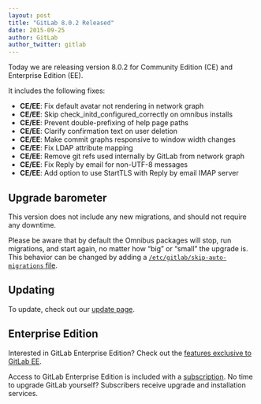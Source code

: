 ```yaml
---
layout: post
title: "GitLab 8.0.2 Released"
date: 2015-09-25
author: GitLab
author_twitter: gitlab
---
```


Today we are releasing version 8.0.2 for Community Edition (CE) and Enterprise
Edition (EE).

It includes the following fixes:

- **CE/EE**: Fix default avatar not rendering in network graph
- **CE/EE**: Skip check_initd_configured_correctly on omnibus installs
- **CE/EE**: Prevent double-prefixing of help page paths
- **CE/EE**: Clarify confirmation text on user deletion
- **CE/EE**: Make commit graphs responsive to window width changes
- **CE/EE**: Fix LDAP attribute mapping
- **CE/EE**: Remove git refs used internally by GitLab from network graph
- **CE/EE**: Fix Reply by email for non-UTF-8 messages
- **CE/EE**: Add option to use StartTLS with Reply by email IMAP server

<!-- more -->

## Upgrade barometer

This version does not include any new migrations, and should not require any
downtime.

Please be aware that by default the Omnibus packages will stop, run migrations,
and start again, no matter how “big” or “small” the upgrade is. This behavior
can be changed by adding a [`/etc/gitlab/skip-auto-migrations`
file](http://doc.gitlab.com/omnibus/update/README.html).

## Updating

To update, check out our [update page](https://about.gitlab.com/update).

## Enterprise Edition

Interested in GitLab Enterprise Edition?
Check out the [features exclusive to GitLab EE](http://about.gitlab.com/features/#enterprise).

Access to GitLab Enterprise Edition is included with a [subscription](http://www.gitlab.com/pricing).
No time to upgrade GitLab yourself?
Subscribers receive upgrade and installation services.
